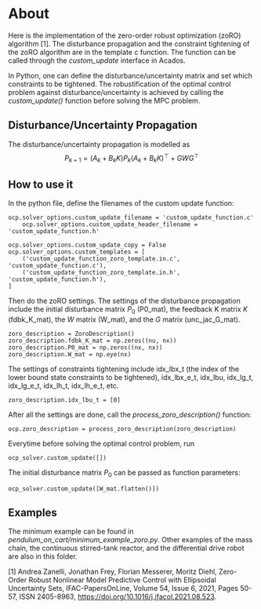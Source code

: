 # About
Here is the implementation of the zero-order robust optimization (zoRO) algorithm [1]. The disturbance propagation and the constraint tightening of the zoRO algorithm are in the template c function. The function can be called through the *custom_update* interface in Acados.

In Python, one can define the disturbance/uncertainty matrix and set which constraints to be tightened. The robustification of the optimal control problem against disturbance/uncertainty is achieved by calling the *custom_update()* function before solving the MPC problem.

## Disturbance/Uncertainty Propagation
The disturbance/uncertainty propagation is modelled as
$$P_{k+1} = (A_k + B_kK)P_k(A_k + B_kK)^\top + GWG^\top$$

## How to use it



In the python file, define the filenames of the custom update function:
```
ocp.solver_options.custom_update_filename = 'custom_update_function.c'
    ocp.solver_options.custom_update_header_filename = 'custom_update_function.h'

ocp.solver_options.custom_update_copy = False
ocp.solver_options.custom_templates = [
    ('custom_update_function_zoro_template.in.c', 'custom_update_function.c'),
    ('custom_update_function_zoro_template.in.h', 'custom_update_function.h'),
]
```

Then do the zoRO settings. The settings of the disturbance propagation include the initial disturbance matrix $P_0$ (P0_mat), the feedback K matrix $K$ (fdbk_K_mat), the $W$ matrix (W_mat), and the $G$ matrix (unc_jac_G_mat).


```
zoro_description = ZoroDescription()
zoro_description.fdbk_K_mat = np.zeros((nu, nx))
zoro_description.P0_mat = np.zeros((nx, nx))
zoro_description.W_mat = np.eye(nx)
```

The settings of constraints tightening include idx_lbx_t (the index of the lower bound state constraints to be tightened), idx_lbx_e_t, idx_lbu, idx_lg_t, idx_lg_e_t, idx_lh_t, idx_lh_e_t, etc.
```
zoro_description.idx_lbu_t = [0]
```

After all the settings are done, call the *process_zoro_description()* function:
```
ocp.zoro_description = process_zoro_description(zoro_description)
```

Everytime before solving the optimal control problem, run
```
ocp_solver.custom_update([])
```
The initial disturbance matrix $P_0$ can be passed as function parameters:
```
ocp_solver.custom_update([W_mat.flatten()])
```

## Examples
The minimum example can be found in *pendulum_on_cart/minimum_example_zoro.py*. Other examples of the mass chain, the continuous stirred-tank reactor, and the differential drive robot are also in this folder.



[1] Andrea Zanelli, Jonathan Frey, Florian Messerer, Moritz Diehl, Zero-Order Robust Nonlinear Model Predictive Control with Ellipsoidal Uncertainty Sets, IFAC-PapersOnLine,
Volume 54, Issue 6, 2021, Pages 50-57, ISSN 2405-8963, https://doi.org/10.1016/j.ifacol.2021.08.523.
